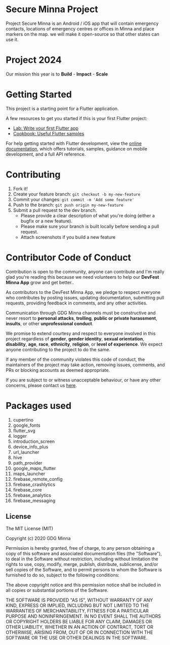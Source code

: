 # Secure Minna Project

Project Secure Minna is an Android / iOS app that will contain emergency contacts, locations of emergency centres or offices in Minna and place markers on the map. we will make it open-source so that other states can use it.

# Project 2024
Our mission this year is to **Build** - **Impact** - **Scale** 

# Getting Started

This project is a starting point for a Flutter application.

A few resources to get you started if this is your first Flutter project:

- [Lab: Write your first Flutter app](https://docs.flutter.dev/get-started/codelab)
- [Cookbook: Useful Flutter samples](https://docs.flutter.dev/cookbook)

For help getting started with Flutter development, view the
[online documentation](https://docs.flutter.dev/), which offers tutorials,
samples, guidance on mobile development, and a full API reference.

# Contributing
1. Fork it!
2. Create your feature branch: `git checkout -b my-new-feature`
3. Commit your changes: `git commit -m 'Add some feature'`
4. Push to the branch: `git push origin my-new-feature`
5. Submit a pull request to the dev branch.
   - Please provide a clear description of what you're doing (either a bugfix or a new feature).
   - Please make sure your branch is built locally before sending a pull request.
   - Attach screenshots if you build a new feature

# Contributor Code of Conduct

Contribution is open to the community, anyone can contribute and I'm really glad you're reading this because we need volunteers to help our **DevFest Minna App** grow and get better..

As contributors to the DevFest Minna App, we pledge to respect everyone who contributes by posting issues, updating documentation, submitting pull requests, providing feedback in comments, and any other activities.

Communication through GDG Minna channels must be constructive and never resort to **personal attacks**, **trolling**, **public or private harassment**, **insults**, or other **unprofessional conduct**.

We promise to extend courtesy and respect to everyone involved in this project regardless of **gender**, **gender identity**, **sexual orientation**, **disability**, **age**, **race**, **ethnicity**, **religion**, or **level of experience**. We expect anyone contributing to the project to do the same.

If any member of the community violates this code of conduct, the maintainers of the project may take action, removing issues, comments, and PRs or blocking accounts as deemed appropriate.

If you are subject to or witness unacceptable behaviour, or have any other concerns, please contact us [here](mailto:gdgminna@gmail.com).

# Packages used
1. cupertino
2. google_fonts
3. flutter_svg
4. logger
5. introduction_screen
6. device_info_plus
7. url_launcher
8. hive
9. path_provider
10. google_maps_flutter
11. maps_launcher
12. firebase_remote_config
13. firebase_crashlytics
14. firebase_core
15. firebase_analytics
16. firebase_messaging

## License
 
The MIT License (MIT)

Copyright (c) 2020 GDG Minna

Permission is hereby granted, free of charge, to any person obtaining a copy of this software and associated documentation files (the "Software"), to deal in the Software without restriction, including without limitation the rights to use, copy, modify, merge, publish, distribute, sublicense, and/or sell copies of the Software, and to permit persons to whom the Software is furnished to do so, subject to the following conditions:

The above copyright notice and this permission notice shall be included in all copies or substantial portions of the Software.

THE SOFTWARE IS PROVIDED "AS IS", WITHOUT WARRANTY OF ANY KIND, EXPRESS OR IMPLIED, INCLUDING BUT NOT LIMITED TO THE WARRANTIES OF MERCHANTABILITY, FITNESS FOR A PARTICULAR PURPOSE AND NONINFRINGEMENT. IN NO EVENT SHALL THE AUTHORS OR COPYRIGHT HOLDERS BE LIABLE FOR ANY CLAIM, DAMAGES OR OTHER LIABILITY, WHETHER IN AN ACTION OF CONTRACT, TORT OR OTHERWISE, ARISING FROM, OUT OF OR IN CONNECTION WITH THE SOFTWARE OR THE USE OR OTHER DEALINGS IN THE SOFTWARE.

